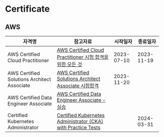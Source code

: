 # Certificate

## AWS 

| 자격명 | 참고자료 | 시작일자 | 종료일자 |
| --- | --- | --- | --- |
| AWS Certified Cloud Practitioner | [AWS Certified Cloud Practitioner 시험 합격을 위한 모든 것](https://www.udemy.com/course/best-aws-certified-cloud/?kw=aws+certified+clou&src=sac) | 2023-07-10 | 2023-11-19 |
| AWS Certified Solutions Architect Associate | [AWS Certified Solutions Architect Associate 시험합격](https://www.udemy.com/course/best-aws-certified-solutions-architect-associate) | 2023-11-20 |  |
| AWS Certified Data Engineer Associate | [AWS Certified Data Engineer Associate - 실습](https://www.udemy.com/course/aws-data-engineer) |  |  |
| Certified Kubernetes Administrator | [Certified Kubernetes Administrator (CKA) with Practice Tests](https://www.udemy.com/course/certified-kubernetes-administrator-with-practice-tests/) |  | 2024-03-31 |
